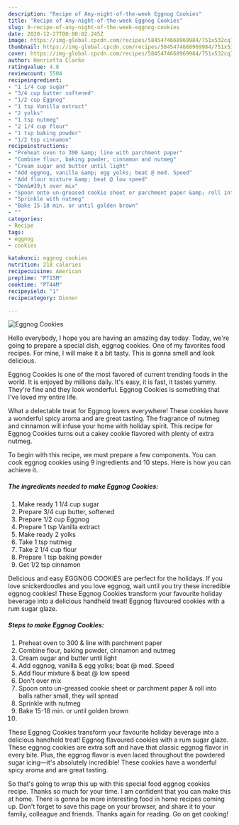 ```yaml
---
description: "Recipe of Any-night-of-the-week Eggnog Cookies"
title: "Recipe of Any-night-of-the-week Eggnog Cookies"
slug: 9-recipe-of-any-night-of-the-week-eggnog-cookies
date: 2020-12-27T00:00:02.245Z
image: https://img-global.cpcdn.com/recipes/5845474668969984/751x532cq70/eggnog-cookies-recipe-main-photo.jpg
thumbnail: https://img-global.cpcdn.com/recipes/5845474668969984/751x532cq70/eggnog-cookies-recipe-main-photo.jpg
cover: https://img-global.cpcdn.com/recipes/5845474668969984/751x532cq70/eggnog-cookies-recipe-main-photo.jpg
author: Henrietta Clarke
ratingvalue: 4.8
reviewcount: 5504
recipeingredient:
- "1 1/4 cup sugar"
- "3/4 cup butter softened"
- "1/2 cup Eggnog"
- "1 tsp Vanilla extract"
- "2 yolks"
- "1 tsp nutmeg"
- "2 1/4 cup flour"
- "1 tsp baking powder"
- "1/2 tsp cinnamon"
recipeinstructions:
- "Preheat oven to 300 &amp; line with parchment paper"
- "Combine flour, baking powder, cinnamon and nutmeg"
- "Cream sugar and butter until light"
- "Add eggnog, vanilla &amp; egg yolks; beat @ med. Speed"
- "Add flour mixture &amp; beat @ low speed"
- "Don&#39;t over mix"
- "Spoon onto un-greased cookie sheet or parchment paper &amp; roll into balls rather small, they will spread"
- "Sprinkle with nutmeg"
- "Bake 15-18 min. or until golden brown"
- ""
categories:
- Recipe
tags:
- eggnog
- cookies

katakunci: eggnog cookies 
nutrition: 218 calories
recipecuisine: American
preptime: "PT15M"
cooktime: "PT44M"
recipeyield: "1"
recipecategory: Dinner

---
```



![Eggnog Cookies](https://img-global.cpcdn.com/recipes/5845474668969984/751x532cq70/eggnog-cookies-recipe-main-photo.jpg)

Hello everybody, I hope you are having an amazing day today. Today, we're going to prepare a special dish, eggnog cookies. One of my favorites food recipes. For mine, I will make it a bit tasty. This is gonna smell and look delicious.

Eggnog Cookies is one of the most favored of current trending foods in the world. It is enjoyed by millions daily. It's easy, it is fast, it tastes yummy. They're fine and they look wonderful. Eggnog Cookies is something that I've loved my entire life.

What a delectable treat for Eggnog lovers everywhere! These cookies have a wonderful spicy aroma and are great tasting. The fragrance of nutmeg and cinnamon will infuse your home with holiday spirit. This recipe for Eggnog Cookies turns out a cakey cookie flavored with plenty of extra nutmeg.


To begin with this recipe, we must prepare a few components. You can cook eggnog cookies using 9 ingredients and 10 steps. Here is how you can achieve it.

<!--inarticleads1-->

##### The ingredients needed to make Eggnog Cookies:

1. Make ready 1 1/4 cup sugar
1. Prepare 3/4 cup butter, softened
1. Prepare 1/2 cup Eggnog
1. Prepare 1 tsp Vanilla extract
1. Make ready 2 yolks
1. Take 1 tsp nutmeg
1. Take 2 1/4 cup flour
1. Prepare 1 tsp baking powder
1. Get 1/2 tsp cinnamon


Delicious and easy EGGNOG COOKIES are perfect for the holidays. If you love snickerdoodles and you love eggnog, wait until you try these incredible eggnog cookies! These Eggnog Cookies transform your favourite holiday beverage into a delicious handheld treat! Eggnog flavoured cookies with a rum sugar glaze. 

<!--inarticleads2-->

##### Steps to make Eggnog Cookies:

1. Preheat oven to 300 &amp; line with parchment paper
1. Combine flour, baking powder, cinnamon and nutmeg
1. Cream sugar and butter until light
1. Add eggnog, vanilla &amp; egg yolks; beat @ med. Speed
1. Add flour mixture &amp; beat @ low speed
1. Don&#39;t over mix
1. Spoon onto un-greased cookie sheet or parchment paper &amp; roll into balls rather small, they will spread
1. Sprinkle with nutmeg
1. Bake 15-18 min. or until golden brown
1. 


These Eggnog Cookies transform your favourite holiday beverage into a delicious handheld treat! Eggnog flavoured cookies with a rum sugar glaze. These eggnog cookies are extra soft and have that classic eggnog flavor in every bite. Plus, the eggnog flavor is even laced throughout the powdered sugar icing—it&#39;s absolutely incredible! These cookies have a wonderful spicy aroma and are great tasting. 

So that's going to wrap this up with this special food eggnog cookies recipe. Thanks so much for your time. I am confident that you can make this at home. There is gonna be more interesting food in home recipes coming up. Don't forget to save this page on your browser, and share it to your family, colleague and friends. Thanks again for reading. Go on get cooking!
